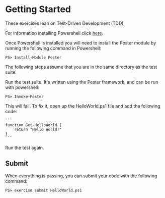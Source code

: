 # Getting Started

These exercises lean on Test-Driven Development (TDD),

For information installing Powershell click [here](https://docs.microsoft.com/en-us/powershell/scripting/install/installing-powershell?view=powershell-7.1).

Once Powershell is installed you will need to install the Pester module by running the following command in Powershell:

    PS> Install-Module Pester

The following steps assume that you are in the same directory as the test suite.

Run the test suite. It's written using the Pester framework, and can be
run with powershell:

    PS> Invoke-Pester

This will fail. To fix it, open up the HelloWorld.ps1 file and add the following code:

    ```
    function Get-HelloWorld {
        return "Hello World!"
    }
    ```

Run the test again.

## Submit

When everything is passing, you can submit your code with the following
command:

    PS> exercism submit HelloWorld.ps1
